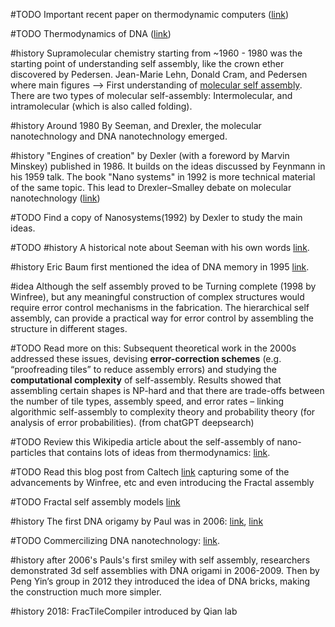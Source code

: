 #TODO Important recent paper on thermodynamic computers ([link](https://www.biorxiv.org/content/10.1101/2025.07.16.664196v1.full.pdf))


#TODO Thermodynamics of DNA ([link](https://journals.aps.org/prl/abstract/10.1103/PhysRevLett.107.068102))


#history Supramolecular chemistry starting from ~1960 - 1980 was the starting point of understanding self assembly, like the crown ether discovered by Pedersen. Jean-Marie Lehn, Donald Cram, and Pedersen where main figures --> First understanding of [molecular self assembly](https://en.wikipedia.org/wiki/Molecular_self-assembly#:~:text=through%20non,assembly.%5B%2010). There are two types of molecular self-assembly: Intermolecular, and intramolecular (which is also called folding).



#history Around 1980 By Seeman, and Drexler, the molecular nanotechnology and DNA nanotechnology emerged.

#history "Engines of creation" by Dexler (with a foreword  by Marvin Minskey) published in 1986. It builds on the ideas discussed by Feynmann in his 1959 talk. The book "Nano systems" in 1992 is more technical material of the same topic. This lead to Drexler–Smalley debate on molecular nanotechnology ([link](https://en.wikipedia.org/wiki/Drexler%E2%80%93Smalley_debate_on_molecular_nanotechnology))

#TODO Find a copy of Nanosystems(1992) by Dexler to study the main ideas.

#TODO #history A historical note about Seeman with his own words [link](https://history.amercrystalassn.org/h-seeman#:~:text=junctions,than%20using%20trial%20and%20error). 

#history Eric Baum first mentioned the idea of DNA memory in 1995 [link](https://history.amercrystalassn.org/h-seeman#:~:text=junctions,than%20using%20trial%20and%20error). 

#idea Although the self assembly proved to be Turning complete (1998 by Winfree), but any meaningful construction of complex structures would require error control mechanisms in the fabrication. The hierarchical self assembly, can provide a practical way for error control by assembling the structure in different stages.

#TODO Read more on this: Subsequent theoretical work in the 2000s addressed these issues, devising **error-correction schemes** (e.g. “proofreading tiles” to reduce assembly errors) and studying the **computational complexity** of self-assembly. Results showed that assembling certain shapes is NP-hard and that there are trade-offs between the number of tile types, assembly speed, and error rates – linking algorithmic self-assembly to complexity theory and probability theory (for analysis of error probabilities). (from chatGPT deepsearch)

#TODO Review this Wikipedia article about the self-assembly of nano-particles that contains lots of ideas from thermodynamics: [link](https://en.wikipedia.org/wiki/Self-assembly_of_nanoparticles#:~:text=The%20self,lowest%20energy%20configuration%20is%20found).

#TODO Read this blog post from Caltech [link](https://thisis.caltech.edu/news/worlds-smallest-mona-lisa-80563#:~:text=In%202006%2C%20Caltech%27s%20Paul%20Rothemund,wide%20smiley%20face) capturing some of the advancements by Winfree, etc and even introducing the Fractal assembly

#TODO Fractal self assembly models [link](https://arxiv.org/pdf/2406.19595)

#history The first DNA origamy by Paul was in 2006: [link](https://thisis.caltech.edu/news/worlds-smallest-mona-lisa-80563#:~:text=To%20make%20a%20single%20square,seen%20using%20atomic%20force%20microscopy), [link](https://pubs.acs.org/doi/10.1021/cen-09449-cover51#:~:text=Scientists%20smiled%20with%20DNA%20origami,predetermined%20shape%20of%20double) 


#TODO Commercilizing DNA nanotechnology: [link](https://pmc.ncbi.nlm.nih.gov/articles/PMC7024392/#:~:text=,labs).

#history after 2006's Pauls's first smiley with self assembly, researchers demonstrated 3d self assemblies with DNA origami in 2006-2009. Then by Peng Yin’s group in 2012 they introduced the idea of DNA bricks, making the construction much more simpler.

#history 2018: FracTileCompiler introduced by Qian lab 